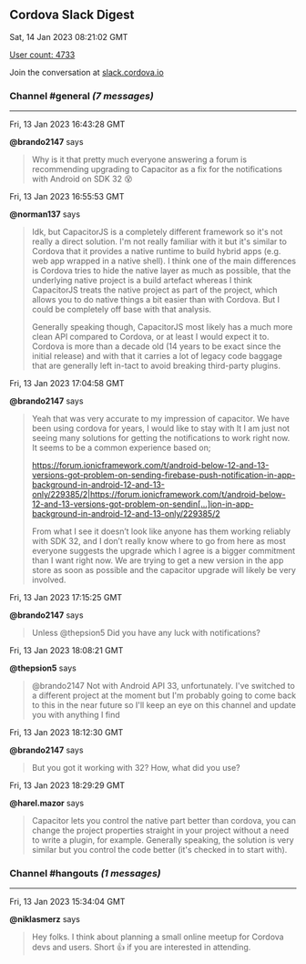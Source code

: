 ## Cordova Slack Digest
Sat, 14 Jan 2023 08:21:02 GMT

[User count: 4733](https://cordova.slack.com/)


Join the conversation at [slack.cordova.io](http://slack.cordova.io/)

### __Channel #general__ _(7 messages)_
---

Fri, 13 Jan 2023 16:43:28 GMT

__@brando2147__ says 
> Why is it that pretty much everyone answering a forum is recommending upgrading to Capacitor as a fix for the notifications with Android on SDK 32 😵
> 

Fri, 13 Jan 2023 16:55:53 GMT

__@norman137__ says 
> Idk, but CapacitorJS is a completely different framework so it's not really a direct solution. I'm not really familiar with it but it's similar to Cordova that it provides a native runtime to build hybrid apps (e.g. web app wrapped in a native shell). I think one of the main differences is Cordova tries to hide the native layer as much as possible, that the underlying native project is a build artefact whereas I think CapacitorJS treats the native project as part of the project, which allows you to do native things a bit easier than with Cordova. But I could be completely off base with that analysis.
> 
> Generally speaking though, CapacitorJS most likely has a much more clean API compared to Cordova, or at least I would expect it to. Cordova is more than a decade old (14 years to be exact since the initial release) and with that it carries a lot of legacy code baggage that are generally left in-tact to avoid breaking third-party plugins.
> 

Fri, 13 Jan 2023 17:04:58 GMT

__@brando2147__ says 
> Yeah that was very accurate to my impression of capacitor. We have been using cordova for years, I would like to stay with It I am just not seeing many solutions for getting the notifications to work right now.  It seems to be a common experience based on;
> 
> <https://forum.ionicframework.com/t/android-below-12-and-13-versions-got-problem-on-sending-firebase-push-notification-in-app-background-in-android-12-and-13-only/229385/2|https://forum.ionicframework.com/t/android-below-12-and-13-versions-got-problem-on-sendin[…]ion-in-app-background-in-android-12-and-13-only/229385/2>
> 
> From what I see it doesn’t look like anyone has them working reliably with SDK 32, and I don’t really know where to go from here as most everyone suggests the upgrade which I agree is a bigger commitment than I want right now. We are trying to get a new version in the app store as soon as possible and the capacitor upgrade will likely be very involved.
> 

Fri, 13 Jan 2023 17:15:25 GMT

__@brando2147__ says 
> Unless @thepsion5 Did you have any luck with notifications?
> 

Fri, 13 Jan 2023 18:08:21 GMT

__@thepsion5__ says 
> @brando2147 Not with Android API 33, unfortunately. I've switched to a different project at the moment but I'm probably going to come back to this in the near future so I'll keep an eye on this channel and update you with anything I find
> 

Fri, 13 Jan 2023 18:12:30 GMT

__@brando2147__ says 
> But you got it working with 32? How, what did you use?
> 

Fri, 13 Jan 2023 18:29:29 GMT

__@harel.mazor__ says 
> Capacitor lets you control the native part better than cordova, you can change the project properties straight in your project without a need to write a plugin, for example.
> Generally speaking, the solution is very similar but you control the code better (it's checked in to start with).
> 

### __Channel #hangouts__ _(1 messages)_
---

Fri, 13 Jan 2023 15:34:04 GMT

__@niklasmerz__ says 
> Hey folks. I think about planning a small online meetup for Cordova devs and users. Short 👍 if you are interested in attending.
> 
